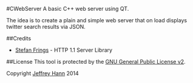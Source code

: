 #CWebServer
    A basic C++ web server using QT. 
    
The idea is to create a plain and simple web server that on load displays twitter search results via JSON. 

##Credits
* [Stefan Frings](http://stefanfrings.de/qtwebapp/index-en.html) - HTTP 1.1 Server Library

##License
This tool is protected by the [GNU General Public License v2](http://www.gnu.org/licenses/gpl-2.0.html).

Copyright [Jeffrey Hann](http://jeffreyhann.ca/) 2014
